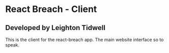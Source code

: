 # React Breach - Client
## Developed by Leighton Tidwell

This is the client for the react-breach app. The main website interface so to speak.
